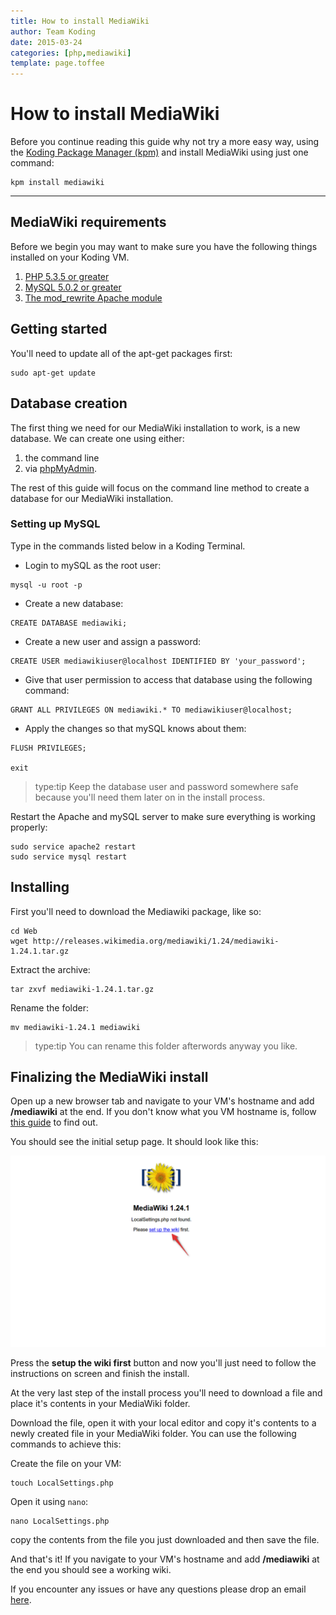 ```yaml
---
title: How to install MediaWiki
author: Team Koding
date: 2015-03-24
categories: [php,mediawiki]
template: page.toffee
---
```


# How to install MediaWiki

Before you continue reading this guide why not try a more easy way, using the [Koding Package Manager (kpm)](http://learn.koding.com/guides/getting-started-kpm/) and install MediaWiki using just one command:

```
kpm install mediawiki
```

***

## MediaWiki requirements

Before we begin you may want to make sure you have the following things installed on your Koding VM.

1. [PHP 5.3.5 or greater](http://learn.koding.com/guides/installing-php/)
2. [MySQL 5.0.2 or greater](http://learn.koding.com/guides/installing-mysql/)
3. [The mod_rewrite Apache module](http://learn.koding.com/guides/general-htaccess/#rewriteengine-amp-mod_rewrite)


## Getting started

You'll need to update all of the apt-get packages first:

```
sudo apt-get update
```

## Database creation

The first thing we need for our MediaWiki installation to work, is a new database. We can create one using either:
1. the command line
2. via [phpMyAdmin](http://learn.koding.com/guides/install-phpmyadmin/).

The rest of this guide will focus on the command line method to create a database for our MediaWiki installation.

### Setting up MySQL

Type in the commands listed below in a Koding Terminal.

* Login to mySQL as the root user:

```
mysql -u root -p
```

* Create a new database:

```
CREATE DATABASE mediawiki;
```

* Create a new user and assign a password:

```
CREATE USER mediawikiuser@localhost IDENTIFIED BY 'your_password';
```

* Give that user permission to access that database using the following command:

```
GRANT ALL PRIVILEGES ON mediawiki.* TO mediawikiuser@localhost;
```

* Apply the changes so that mySQL knows about them:

```
FLUSH PRIVILEGES;

exit
```

> type:tip
> Keep the database user and password somewhere safe because you'll need them later on in the install process.

Restart the Apache and mySQL server to make sure everything is working properly:

```
sudo service apache2 restart
sudo service mysql restart
```

## Installing

First you'll need to download the Mediawiki package, like so:

```
cd Web
wget http://releases.wikimedia.org/mediawiki/1.24/mediawiki-1.24.1.tar.gz
```

Extract the archive:

```
tar zxvf mediawiki-1.24.1.tar.gz
```

Rename the folder:

```
mv mediawiki-1.24.1 mediawiki
```

> type:tip
> You can rename this folder afterwords anyway you like.

## Finalizing the MediaWiki install

Open up a new browser tab and navigate to your VM's hostname and add **/mediawiki** at the end. If you don't know what you VM hostname is, follow [this guide](http://learn.koding.com/faq/vm-hostname/) to find out.

You should see the initial setup page. It should look like this:

![MediaWiki 1](mw1.png)

Press the **setup the wiki first** button and now you'll just need to follow the instructions on screen and finish the install.

At the very last step of the install process you'll need to download a file and place it's contents in your MediaWiki folder.

Download the file, open it with your local editor and copy it's contents to a newly created file in your MediaWiki folder. You can use the following commands to achieve this:

Create the file on your VM:

```
touch LocalSettings.php
```

Open it using `nano`:

```
nano LocalSettings.php
```

copy the contents from the file you just downloaded and then save the file.

And that's it! If you navigate to your VM's hostname and add **/mediawiki** at the end you should see a working wiki.

If you encounter any issues or have any questions please drop an email [here](mailto:support@koding.com).